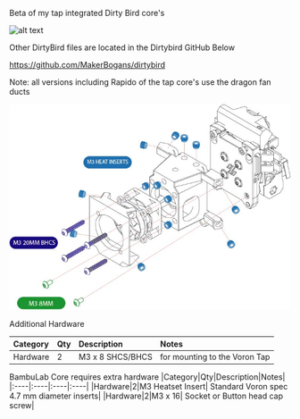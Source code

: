 Beta of my tap integrated Dirty Bird core's

![alt text](https://github.com/RustyWar85/DirtyBird-Tap-Cores/blob/main/Images/hero.jpg)

Other DirtyBird files are located in the Dirtybird GitHub Below

https://github.com/MakerBogans/dirtybird

Note: all versions including Rapido of the tap core's use the dragon fan ducts

![alt text](https://github.com/RustyWar85/DirtyBird-Tap-Cores/blob/main/Images/DIRTYBIRDTAP.jpg)

Additional Hardware

|Category|Qty|Description|Notes|
|:----|:----|:----|:----|
|Hardware|2|M3 x 8 SHCS/BHCS| for mounting to the Voron Tap

BambuLab Core requires extra hardware
|Category|Qty|Description|Notes|
|:----|:----|:----|:----|
|Hardware|2|M3 Heatset Insert| Standard Voron spec 4.7 mm diameter inserts|
|Hardware|2|M3 x 16| Socket or Button head cap screw|
